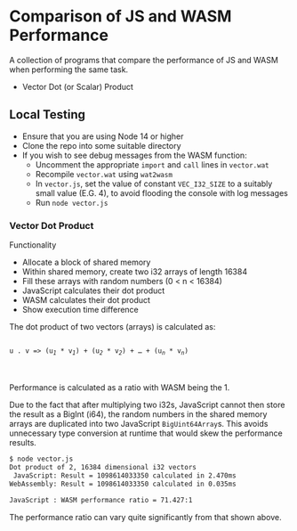 # Comparison of JS and WASM Performance

A collection of programs that compare the performance of JS and WASM when performing the same task.

* Vector Dot (or Scalar) Product

## Local Testing

* Ensure that you are using Node 14 or higher
* Clone the repo into some suitable directory
* If you wish to see debug messages from the WASM function:
   * Uncomment the appropriate `import` and `call` lines in `vector.wat`
   * Recompile `vector.wat` using `wat2wasm`
   * In `vector.js`, set the value of constant `VEC_I32_SIZE` to a suitably small value (E.G. 4), to avoid flooding the console with log messages
   * Run `node vector.js`

### Vector Dot Product

Functionality

* Allocate a block of shared memory
* Within shared memory, create two i32 arrays of length 16384
* Fill these arrays with random numbers (0 < n < 16384)
* JavaScript calculates their dot product
* WASM calculates their dot product
* Show execution time difference

The dot product of two vectors (arrays) is calculated as:

<code>
u . v => (u<sub><i>1</i></sub> * v<sub><i>1</i></sub>) + (u<sub><i>2</i></sub> * v<sub><i>2</i></sub>) + &hellip; + (u<sub><i>n</i></sub> * v<sub><i>n</i></sub>)
</code><br><br>

Performance is calculated as a ratio with WASM being the 1.

Due to the fact that after multiplying two i32s, JavaScript cannot then store the result as a BigInt (i64), the random numbers in the shared memory arrays are duplicated into two JavaScript `BigUint64Array`s.  This avoids unnecessary type conversion at runtime that would skew the performance results.

```sh
$ node vector.js
Dot product of 2, 16384 dimensional i32 vectors
 JavaScript: Result = 1098614033350 calculated in 2.470ms
WebAssembly: Result = 1098614033350 calculated in 0.035ms

JavaScript : WASM performance ratio = 71.427:1
```

The performance ratio can vary quite significantly from that shown above.
